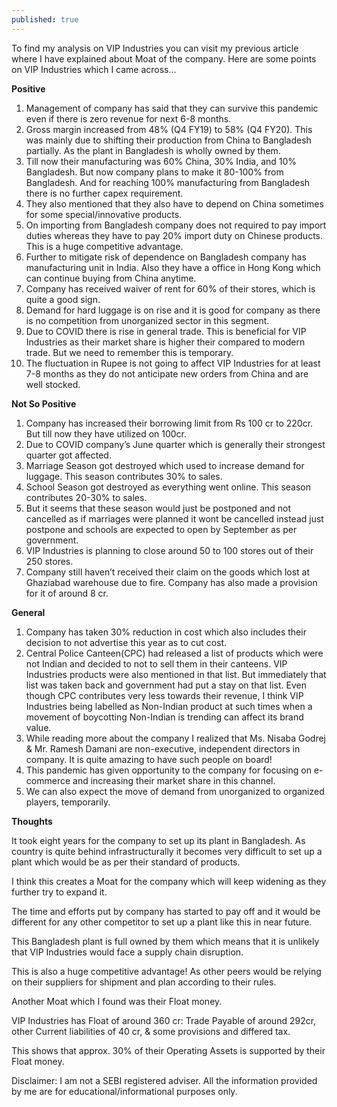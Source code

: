 ```yaml
---
published: true
---
```

To find my analysis on VIP Industries you can visit my previous article where I have explained about Moat of the company.
Here are some points on VIP Industries which I came across…

**Positive**

1. Management of company has said that they can survive this pandemic even if there is zero revenue for next 6-8 months.
2. Gross margin increased from 48% (Q4 FY19) to 58% (Q4 FY20). This was mainly due to shifting their production from China to Bangladesh partially. As the plant in Bangladesh is wholly owned by them.
3. Till now their manufacturing was 60% China, 30% India, and 10% Bangladesh. But now company plans to make it 80-100% from Bangladesh. And for reaching 100% manufacturing from Bangladesh there is no further capex requirement.
4. They also mentioned that they also have to depend on China sometimes for some special/innovative products.
5. On importing from Bangladesh company does not required to pay import duties whereas they have to pay 20% import duty on Chinese products. This is a huge competitive advantage.
6. Further to mitigate risk of dependence on Bangladesh company has manufacturing unit in India. Also they have a office in Hong Kong which can continue buying from China anytime.
7. Company has received waiver of rent for 60% of their stores, which is quite a good sign.
8. Demand for hard luggage is on rise and it is good for company as there is no competition from unorganized sector in this segment.
9. Due to COVID there is rise in general trade. This is beneficial for VIP Industries as their market share is higher their compared to modern trade. But we need to remember this is temporary.
10. The fluctuation in Rupee is not going to affect VIP Industries for at least 7-8 months as they do not anticipate new orders from China and are well stocked.

**Not So Positive**

1. Company has increased their borrowing limit from Rs 100 cr to 220cr. But till now they have utilized on 100cr.
2. Due to COVID company’s June quarter which is generally their strongest quarter got affected.
3. Marriage Season got destroyed which used to increase demand for luggage. This season contributes 30% to sales.
4. School Season got destroyed as everything went online. This season contributes 20-30% to sales.
5. But it seems that these season would just be postponed and not cancelled as if marriages were planned it wont be cancelled instead just postpone and schools are expected to open by September as per government.
6. VIP Industries is planning to close around 50 to 100 stores out of their 250 stores.
7. Company still haven’t received their claim on the goods which lost at Ghaziabad warehouse due to fire. Company has also made a provision for it of around 8 cr.

**General**

1. Company has taken 30% reduction in cost which also includes their decision to not advertise this year as to cut cost.
2. Central Police Canteen(CPC) had released a list of products which were not Indian and decided to not to sell them in their canteens. VIP Industries products were also mentioned in that list. But immediately that list was taken back and government had put a stay on that list. Even though CPC contributes very less towards their revenue, I think VIP Industries being labelled as Non-Indian product at such times when a movement of boycotting Non-Indian is trending can affect its brand value.
3. While reading more about the company I realized that Ms. Nisaba Godrej & Mr. Ramesh Damani are non-executive, independent directors in company. It is quite amazing to have such people on board!
4. This pandemic has given opportunity to the company for focusing on e-commerce and increasing their market share in this channel.
5. We can also expect the move of demand from unorganized to organized players, temporarily.

**Thoughts**

It took eight years for the company to set up its plant in Bangladesh. As country is quite behind infrastructurally it becomes very difficult to set up a plant which would be as per their standard of products.

I think this creates a Moat for the company which will keep widening as they further try to expand it.

The time and efforts put by company has started to pay off and it would be different for any other competitor to set up a plant like this in near future.

This Bangladesh plant is full owned by them which means that it is unlikely that VIP Industries would face a supply chain disruption.

This is also a huge competitive advantage! As other peers would be relying on their suppliers for shipment and plan according to their rules.

Another Moat which I found was their Float money.

VIP Industries has Float of around 360 cr: Trade Payable of around 292cr, other Current liabilities of 40 cr, & some provisions and differed tax.

This shows that approx. 30% of their Operating Assets is supported by their Float money.

Disclaimer: I am not a SEBI registered adviser. All the information provided by me are for educational/informational purposes only.
